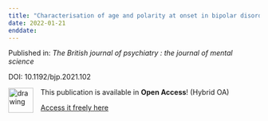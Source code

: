```yaml
---
title: "Characterisation of age and polarity at onset in bipolar disorder."
date: 2022-01-21
enddate:
---
```


Published in: *The British journal of psychiatry : the journal of mental science*

DOI: 10.1192/bjp.2021.102

<img src="https://upload.wikimedia.org/wikipedia/commons/thumb/7/77/Open_Access_logo_PLoS_transparent.svg/800px-Open_Access_logo_PLoS_transparent.svg.png" alt="drawing" width="50" align="left"/> &nbsp;&nbsp;&nbsp;This publication is available in **Open Access**! (Hybrid OA)

&nbsp;&nbsp;&nbsp;[Access it freely here](https://www.cambridge.org/core/services/aop-cambridge-core/content/view/DBFE4929435DBD6D75BC546201BC4BA1/S0007125021001021a.pdf/div-class-title-characterisation-of-age-and-polarity-at-onset-in-bipolar-disorder-div.pdf
)


